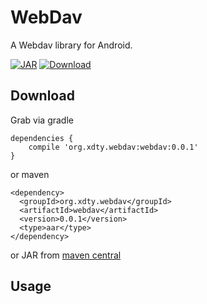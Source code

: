# WebDav
A Webdav library for Android. 

[![JAR](https://img.shields.io/maven-central/v/org.xdty.webdav/webdav.svg)](http://central.maven.org/maven2/org/xdty/webdav/webdav/)
[ ![Download](https://api.bintray.com/packages/xdtianyu/maven/webdav/images/download.svg) ](https://bintray.com/xdtianyu/maven/webdav/_latestVersion)

## Download

Grab via gradle

```
dependencies {
    compile 'org.xdty.webdav:webdav:0.0.1'
}
```

or maven

```
<dependency>
  <groupId>org.xdty.webdav</groupId>
  <artifactId>webdav</artifactId>
  <version>0.0.1</version>
  <type>aar</type>
</dependency>
```

or JAR from [maven central](http://central.maven.org/maven2/org/xdty/webdav/webdav/)

## Usage
